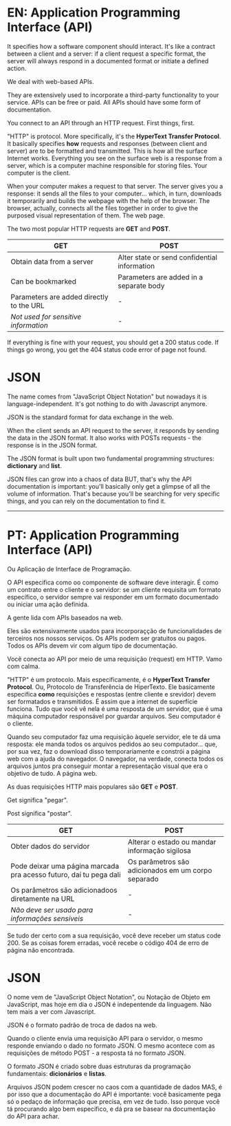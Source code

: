 # EN: Application Programming Interface (API)

It specifies how a software component should interact. It's like a contract between a client and a server: if a client request a specific format, the server will always respond in a documented format or initiate a defined action.

We deal with web-based APIs.

They are extensively used to incorporate a third-party functionality to your service. APIs can be free or paid. All APIs should have some form of documentation.

You connect to an API through an HTTP request. First things, first.

"HTTP" is protocol. More specifically, it's the **HyperText Transfer Protocol**. It basically specifies **how** requests and responses (between client and server) are to be formatted and transmitted. This is how all the surface Internet works. Everything you see on the surface web is a response from a server, which is a computer machine responsible for storing files. Your computer is the client.

When your computer makes a request to that server. The server gives you a response: it sends all the files to your computer... which, in turn, downloads it temporarily and builds the webpage with the help of the browser. The browser, actually, connects all the files together in order to give the purposed visual representation of them. The web page.

The two most popular HTTP requests are **GET** and **POST**.

GET | POST
--- | ----
Obtain data from a server | Alter state or send confidential information
Can be bookmarked |Parameters are added in a separate body
Parameters are added directly to the URL | -
_Not used for sensitive information_ | -


If everything is fine with your request, you should get a 200 status code. If things go wrong, you get the 404 status code error of page not found.

# JSON

The name comes from "JavaScript Object Notation" but nowadays it is language-independent. It's got nothing to do with Javascript anymore.

JSON is the standard format for data exchange in the web.

When the client sends an API request to the server, it responds by sending the data in the JSON format. It also works with POSTs requests - the response is in the JSON format.

The JSON format is built upon two fundamental programming structures: **dictionary** and **list**.

JSON files can grow into a chaos of data BUT, that's why the API documentation is important: you'll basically only get a glimpse of all the volume of information. That's because you'll be searching for very specific things, and you can rely on the documentation to find it.

---

# PT: Application Programming Interface (API)

Ou Aplicação de Interface de Programação.

O API especifica como oo componente de software deve interagir. É como um contrato entre o cliente e o servidor: se um cliente requisita um formato específico, o servidor sempre vai responder em um formato documentado ou iniciar uma ação definida. 

A gente lida com APIs baseados na web.

Eles são extensivamente usados para incorporaçção de funcionalidades de terceiros nos nossos serviços. Os APIs podem ser gratuitos ou pagos. Todos os APIs devem vir com algum tipo de documentação.

Você conecta ao API por meio de uma requisição (request) em HTTP. Vamo com calma.

"HTTP" é um protocolo. Mais especificamente, é o **HyperText Transfer Protocol**. Ou, Protocolo de Transferência de HiperTexto. Ele basicamente especifica **como** requisições e respostas (entre cliente e srevidor) devem ser formatados e transmitidos. É assim que a internet de superfície funciona. Tudo que você vê nela é uma resposta de um servidor, que é uma máquina computador responsável por guardar arquivos. Seu computador é o cliente.

Quando seu computador faz uma requisição àquele servidor, ele te dá uma resposta: ele manda todos os arquivos pedidos ao seu computador... que, por sua vez, faz o download disso temporariamente e constrói a página web com a ajuda do navegador. O navegador, na verdade, conecta todos os arquivos juntos pra conseguir montar a representação visual que era o objetivo de tudo. A página web.

As duas requisições HTTP mais populares são **GET** e **POST**.

Get significa "pegar".

Post significa "postar".

GET | POST
--- | ----
Obter dados do servidor| Alterar o estado ou mandar informação sigilosa
Pode deixar uma página marcada pra acesso futuro, daí tu pega dali | Os parâmetros são adicionados em um corpo separado
Os parâmetros são adicionadoos diretamente na URL | -
_Não deve ser usado para informações sensíveis_ | -

Se tudo der certo com a sua requisição, você deve receber um status code 200. Se as coisas forem erradas, você recebe o código 404 de erro de página não encontrada.

# JSON

O nome vem de "JavaScript Object Notation", ou Notação de Objeto em JavaScript, mas hoje em dia o JSON é indepentende da linguagem. Não tem mais a ver com Javascript.

JSON é o formato padrão de troca de dados na web.

Quando o cliente envia uma requisição API para o servidor, o mesmo responde enviando o dado no formato JSON. O mesmo acontece com as requisições de método POST - a resposta tá no formato JSON.

O formato JSON é criado sobre duas estruturas da programação fundamentais: **dicionários** e **listas**. 

Arquivos JSON podem crescer no caos com a quantidade de dados MAS, é por isso que a documentação do API é importante: você basicamente pega só o pedaço de informação que precisa, em vez de tudo. Isso porque você tá procurando algo bem específico, e dá pra se basear na documentação do API para achar.
